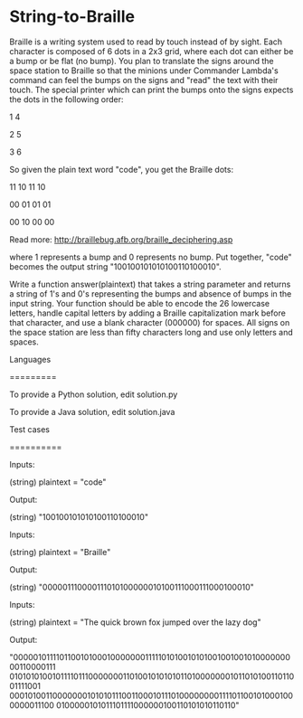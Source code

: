 # String-to-Braille
Braille is a writing system used to read by touch instead of by sight. Each character is composed 
of 6 dots in a 2x3 grid, where each dot can either be a bump or be flat (no bump). You plan to translate 
the signs around the space station to Braille so that the minions under Commander Lambda's command can feel 
the bumps on the signs and "read" the text with their touch. The special printer which can print the bumps 
onto the signs expects the dots in the following order:

1 4

2 5

3 6

So given the plain text word "code", you get the Braille dots:

11 10 11 10

00 01 01 01

00 10 00 00

Read more: http://braillebug.afb.org/braille_deciphering.asp

where 1 represents a bump and 0 represents no bump. Put together, "code" becomes the output string "100100101010100110100010".

Write a function answer(plaintext) that takes a string parameter and returns a string of 1's and 0's 
representing the bumps and absence of bumps in the input string. Your function should be able to encode 
the 26 lowercase letters, handle capital letters by adding a Braille capitalization mark before that character, 
and use a blank character (000000) for spaces. All signs on the space station are less than fifty characters long 
and use only letters and spaces.

Languages

=========

To provide a Python solution, edit solution.py

To provide a Java solution, edit solution.java

Test cases

==========

Inputs:

(string) plaintext = "code"

Output:

(string) "100100101010100110100010"

Inputs:

(string) plaintext = "Braille"

Output:

(string) "000001110000111010100000010100111000111000100010"

Inputs:

(string) plaintext = "The quick brown fox jumped over the lazy dog"

Output:

"000001011110110010100010000000111110101001010100100100101000000000110000111
0101010100101111011100000001101001010101011010000000101101010011011001111001
0001010011000000010101011100110001011101000000001111011001010001000000011100
0100000101011101111000000100110101010110110"
